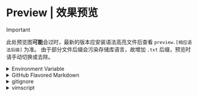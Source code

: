 # Preview | 效果预览
> [!IMPORTANT]
> 此处预览图**可能**会过时，最新的版本应安装语法高亮文件后查看 `preview.[相应语法后缀]` 为准。
> 由于部分文件后缀会污染存储库语言，故增加 `.txt` 后缀，预览时请手动切换或去除。

<details>
<summary>Environment Variable</summary>
![light亮色模式](dotenv/light.webp)

![dark暗色模式](dotenv/dark.webp)
</details>

<details>
<summary>GitHub Flavored Markdown</summary>
![light亮色模式](github_markdown/light.webp)

![dark暗色模式](github_markdown/dark.webp)
</details>

<details>
<summary>gitignore</summary>
![light亮色模式](gitignore/light.webp)

![dark暗色模式](gitignore/dark.webp)
</details>

<details>
<summary>vimscript</summary>
![light亮色模式](vimscript/light.webp)

![dark暗色模式](vimscript/dark.webp)
</details>